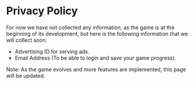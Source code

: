 # Privacy Policy
For now we have not collected any information, as the game is at the beginning of its development, but here is the following information that we will collect soon:

- Advertising ID for serving ads.
- Email Address (To be able to login and save your game progress).


Note: As the game evolves and more features are implemented, this page will be updated.
